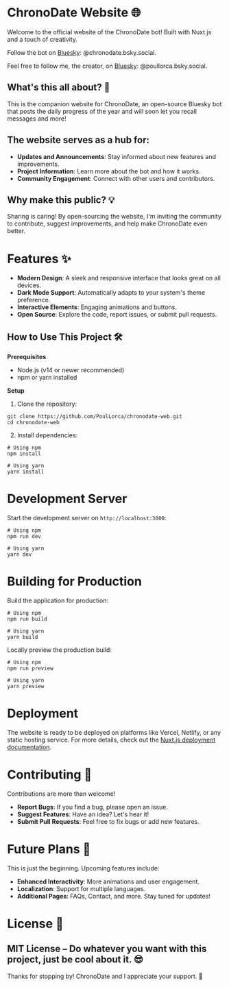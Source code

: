 # ChronoDate Website 🌐
Welcome to the official website of the ChronoDate bot! Built with Nuxt.js and a touch of creativity.

Follow the bot on [Bluesky](https://bsky.app/profile/chronodate.bsky.social): @chronodate.bsky.social.

Feel free to follow me, the creator, on [Bluesky](https://bsky.app/profile/poullorca.bsky.social): @poullorca.bsky.social.

## What's this all about? 🤔
This is the companion website for ChronoDate, an open-source Bluesky bot that posts the daily progress of the year and will soon let you recall messages and more!

## The website serves as a hub for:

* **Updates and Announcements**: Stay informed about new features and improvements.
* **Project Information**: Learn more about the bot and how it works.
* **Community Engagement**: Connect with other users and contributors.
  
## Why make this public? 💡
Sharing is caring! By open-sourcing the website, I'm inviting the community to contribute, suggest improvements, and help make ChronoDate even better.

# Features ✨
* **Modern Design**: A sleek and responsive interface that looks great on all devices.
* **Dark Mode Support**: Automatically adapts to your system's theme preference.
* **Interactive Elements**: Engaging animations and buttons.
* **Open Source**: Explore the code, report issues, or submit pull requests.
  
## How to Use This Project 🛠️

**Prerequisites**
* Node.js (v14 or newer recommended)
* npm or yarn installed
  
**Setup**
1. Clone the repository:
```
git clone https://github.com/PoulLorca/chronodate-web.git
cd chronodate-web
```
2. Install dependencies:
```
# Using npm
npm install

# Using yarn
yarn install
```

# Development Server
Start the development server on `http://localhost:3000`:

```
# Using npm
npm run dev

# Using yarn
yarn dev
```
# Building for Production
Build the application for production:

```
# Using npm
npm run build

# Using yarn
yarn build
```
Locally preview the production build:

```
# Using npm
npm run preview

# Using yarn
yarn preview
```

# Deployment
The website is ready to be deployed on platforms like Vercel, Netlify, or any static hosting service. For more details, check out the [Nuxt.js deployment documentation](https://nuxt.com/docs/getting-started/deployment).

# Contributing 🤝
Contributions are more than welcome!

* **Report Bugs**: If you find a bug, please open an issue.
* **Suggest Features**: Have an idea? Let's hear it!
* **Submit Pull Requests**: Feel free to fix bugs or add new features.
  
# Future Plans 🚀
This is just the beginning. Upcoming features include:

* **Enhanced Interactivity**: More animations and user engagement.
* **Localization**: Support for multiple languages.
* **Additional Pages**: FAQs, Contact, and more.
Stay tuned for updates!

# License 📜
MIT License – Do whatever you want with this project, just be cool about it. 😎
---
Thanks for stopping by! ChronoDate and I appreciate your support. 🙌

